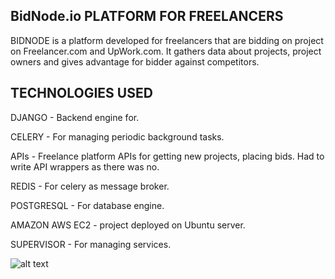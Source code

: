 
## BidNode.io PLATFORM FOR FREELANCERS
BIDNODE is a platform developed for freelancers that are bidding on project on Freelancer.com and UpWork.com. It gathers data about projects, project owners and gives advantage for bidder against competitors. 

## TECHNOLOGIES USED

DJANGO - Backend engine for.

CELERY - For managing periodic background tasks.

APIs - Freelance platform APIs for getting new projects, placing bids. Had to write API wrappers as there was no.

REDIS - For celery as message broker.

POSTGRESQL - For database engine.

AMAZON AWS EC2 - project deployed on Ubuntu server.

SUPERVISOR - For managing services.

![alt text](https://preview.ibb.co/dygC8H/Screenshot_1.jpg "Architect")

